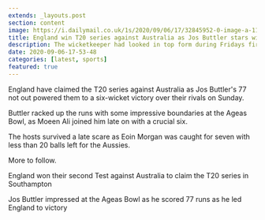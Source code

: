 ```yaml
---
extends: _layouts.post
section: content
image: https://i.dailymail.co.uk/1s/2020/09/06/17/32845952-0-image-a-11_1599409712300.jpg 
title: England win T20 series against Australia as Jos Buttler stars with 77 not out 
description: The wicketkeeper had looked in top form during Fridays first encounter between the sides and followed it up with his highest score in the sprint format for England. 
date: 2020-09-06-17-53-48 
categories: [latest, sports] 
featured: true 
--- 
```

England have claimed the T20 series against Australia as Jos Buttler's 77 not out powered them to a six-wicket victory over their rivals on Sunday.

Buttler racked up the runs with some impressive boundaries at the Ageas Bowl, as Moeen Ali joined him late on with a crucial six.

The hosts survived a late scare as Eoin Morgan was caught for seven with less than 20 balls left for the Aussies. 

More to follow. 

England won their second Test against Australia to claim the T20 series in Southampton

Jos Buttler impressed at the Ageas Bowl as he scored 77 runs as he led England to victory

